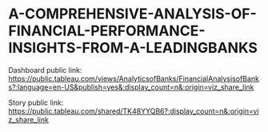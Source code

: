 # A-COMPREHENSIVE-ANALYSIS-OF-FINANCIAL-PERFORMANCE-INSIGHTS-FROM-A-LEADINGBANKS


Dashboard public link: https://public.tableau.com/views/AnalyticsofBanks/FinancialAnalysisofBanks?:language=en-US&publish=yes&:display_count=n&:origin=viz_share_link


Story public link: https://public.tableau.com/shared/TK48YYQB6?:display_count=n&:origin=viz_share_link
